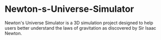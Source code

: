 # Newton-s-Universe-Simulator
Newton's Universe Simulator is a 3D simulation project designed to help users better understand the laws of gravitation as discovered by Sir Isaac Newton. 
